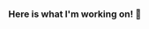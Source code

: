 ### Here is what I'm working on! 👋

<!--
**berrehalbadr/berrehalbadr** is a ✨ _special_ ✨ repository because its `README.md` (this file) appears on your GitHub profile.

Here are some ideas to get you started:

- 🔭 I’m currently working on ... LinkedIn
- 🌱 I’m currently learning ... Advanced Data Analysis
- 👯 I’m looking to collaborate on ... Machine learning applied in the industrial sector
- 🤔 I’m looking for help with ... Applied AI in oil and gas
- 💬 Ask me about ... optimization and event forecast using AI
- 📫 How to reach me: ... [Badr Berrehal](https://berrehalbadr@gmail.com)
- 😄 Pronouns: ... He/him
- ⚡ Fun fact: ... I probably speak your language! 
-->
